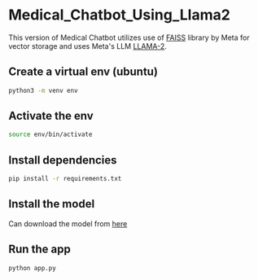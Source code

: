 # Medical_Chatbot_Using_Llama2
This version of Medical Chatbot utilizes use of [FAISS](https://github.com/facebookresearch/faiss) library by Meta for vector storage and uses Meta's LLM [LLAMA-2](https://huggingface.co/TheBloke/Llama-2-7B-Chat-GGML/tree/main).

## Create a virtual env (ubuntu)
``` bash
python3 -m venv env
```

## Activate the env
``` bash
source env/bin/activate
```

## Install dependencies

```bash
pip install -r requirements.txt
```

## Install the model

Can download the model from [here](https://huggingface.co/TheBloke/Llama-2-7B-Chat-GGML/tree/main)

## Run the app

```bash
python app.py
```

